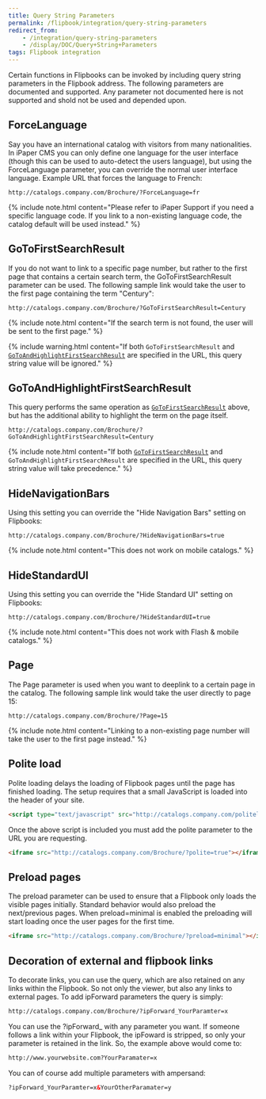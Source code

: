 ```yaml
---
title: Query String Parameters
permalink: /flipbook/integration/query-string-parameters
redirect_from:
    - /integration/query-string-parameters
    - /display/DOC/Query+String+Parameters
tags: Flipbook integration
---
```


Certain functions in Flipbooks can be invoked by including query string parameters in the Flipbook address. The following parameters are documented and supported. Any parameter not documented here is not supported and shold not be used and depended upon.

## ForceLanguage

Say you have an international catalog with visitors from many nationalities. In iPaper CMS you can only define one language for the user interface (though this can be used to auto-detect the users language), but using the ForceLanguage parameter, you can override the normal user interface language. Example URL that forces the language to French:
```
http://catalogs.company.com/Brochure/?ForceLanguage=fr
```
{% include note.html content="Please refer to iPaper Support if you need a specific language code. If you link to a non-existing language code, the catalog default will be used instead." %}


## GoToFirstSearchResult

If you do not want to link to a specific page number, but rather to the first page that contains a certain search term, the GoToFirstSearchResult parameter can be used. The following sample link would take the user to the first page containing the term "Century":
```
http://catalogs.company.com/Brochure/?GoToFirstSearchResult=Century
```
{% include note.html content="If the search term is not found, the user will be sent to the first page." %}

{% include warning.html content="If both `GoToFirstSearchResult` and [`GoToAndHighlightFirstSearchResult`](#gotoandhighlightfirstsearchresult) are specified in the URL, this query string value will be ignored." %}

## GoToAndHighlightFirstSearchResult

This query performs the same operation as [`GoToFirstSearchResult`](#gotofirstsearchresult) above, but has the additional ability to highlight the term on the page itself.

```
http://catalogs.company.com/Brochure/?GoToAndHighlightFirstSearchResult=Century
```

{% include note.html content="If both [`GoToFirstSearchResult`](#gotofirstsearchresult) and `GoToAndHighlightFirstSearchResult` are specified in the URL, this query string value will take precedence." %}

## HideNavigationBars

Using this setting you can override the "Hide Navigation Bars" setting on Flipbooks:
```
http://catalogs.company.com/Brochure/?HideNavigationBars=true
```
{% include note.html content="This does not work on mobile catalogs." %}


## HideStandardUI

Using this setting you can override the "Hide Standard UI" setting on Flipbooks:
```
http://catalogs.company.com/Brochure/?HideStandardUI=true
```
{% include note.html content="This does not work with Flash & mobile catalogs." %}

## Page

The Page parameter is used when you want to deeplink to a certain page in the catalog. The following sample link would take the user directly to page 15:
```
http://catalogs.company.com/Brochure/?Page=15
```
{% include note.html content="Linking to a non-existing page number will take the user to the first page instead." %}


## Polite load

Polite loading delays the loading of Flipbook pages until the page has finished loading. The setup requires that a small JavaScript is loaded into the header of your site.

```html
<script type="text/javascript" src="http://catalogs.company.com/politeload.js"></script>
```

Once the above script is included you must add the polite parameter to the URL you are requesting.

```html
<iframe src="http://catalogs.company.com/Brochure/?polite=true"></iframe>
```

## Preload pages

The preload parameter can be used to ensure that a Flipbook only loads the visible pages initially. Standard behavior would also preload the next/previous pages. When preload=minimal is enabled the preloading will start loading once the user pages for the first time.

```html
<iframe src="http://catalogs.company.com/Brochure/?preload=minimal"></iframe>
```


## Decoration of external and flipbook links

To decorate links, you can use the query, which are also retained on any links within the Flipbook. So not only the viewer, but also any links to external pages. To add ipForward parameters the query is simply: 

```html
http://catalogs.company.com/Brochure/?ipForward_YourParamter=x
```

You can use the ?ipForward_ with any parameter you want. If someone follows a link within your Flipbook, the ipFoward is stripped, so only your parameter is retained in the link. So, the example above would come to:

```html
http://www.yourwebsite.com?YourParamater=x
```

You can of course add multiple parameters with ampersand:

```html
?ipForward_YourParamter=x&YourOtherParamater=y
```

